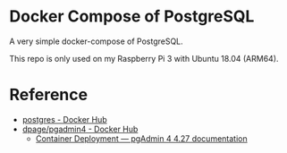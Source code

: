 # Docker Compose of PostgreSQL

A very simple docker-compose of PostgreSQL.

This repo is only used on my Raspberry Pi 3 with Ubuntu 18.04 (ARM64).

# Reference

* [postgres - Docker Hub](https://hub.docker.com/_/postgres/)
* [dpage/pgadmin4 - Docker Hub](https://hub.docker.com/r/dpage/pgadmin4)
  * [Container Deployment — pgAdmin 4 4.27 documentation](https://www.pgadmin.org/docs/pgadmin4/latest/container_deployment.html)
